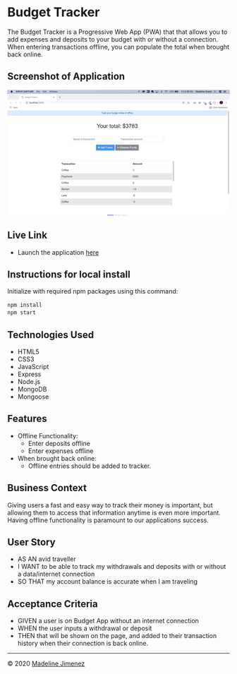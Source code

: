 # Budget Tracker

The Budget Tracker is a Progressive Web App (PWA) that that allows you to add expenses and deposits to your budget with or without a connection. When entering transactions offline, you can populate the total when brought back online.


## Screenshot of Application

![Desktop](./public/gifs/demo.gif)

## Live Link
- Launch the application [here](---)

## Instructions for local install

Initialize with required npm packages using this command:

```sh
npm install
npm start
```

## Technologies Used
- HTML5
- CSS3
- JavaScript
- Express
- Node.js
- MongoDB
- Mongoose

## Features
- Offline Functionality:
    - Enter deposits offline
    - Enter expenses offline
- When brought back online:
    - Offline entries should be added to tracker.

## Business Context
Giving users a fast and easy way to track their money is important, but allowing them to access that information anytime is even more important. Having offline functionality is paramount to our applications success.

## User Story
- AS AN avid traveller
- I WANT to be able to track my withdrawals and deposits with or without a data/internet connection
- SO THAT my account balance is accurate when I am traveling

## Acceptance Criteria
- GIVEN a user is on Budget App without an internet connection
- WHEN the user inputs a withdrawal or deposit
- THEN that will be shown on the page, and added to their transaction history when their connection is back online.

- - -
© 2020 [Madeline Jimenez](https://github.com/mijimenez)